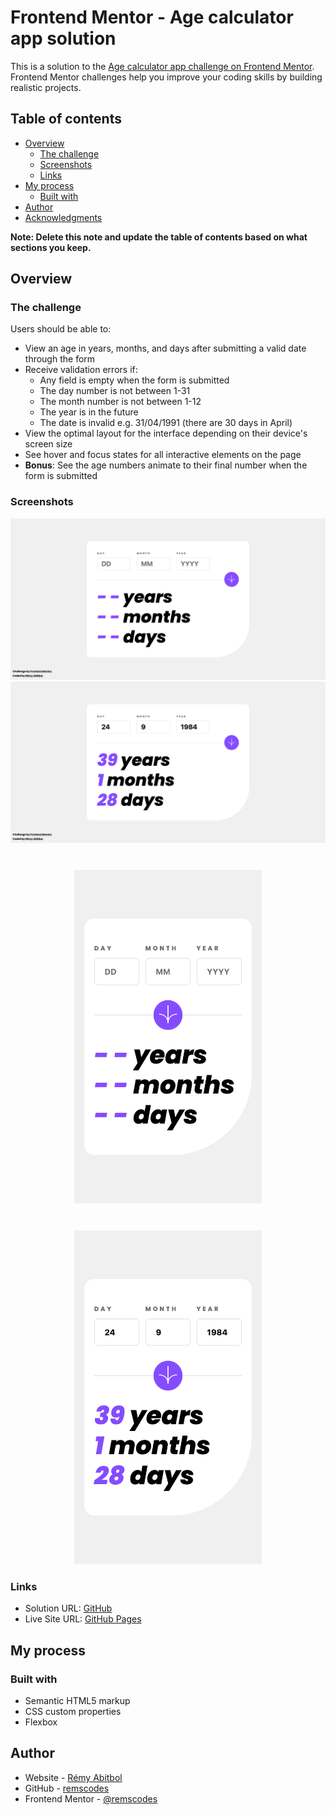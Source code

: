 # Frontend Mentor - Age calculator app solution

This is a solution to the [Age calculator app challenge on Frontend Mentor](https://www.frontendmentor.io/challenges/age-calculator-app-dF9DFFpj-Q). Frontend Mentor challenges help you improve your coding skills by building realistic projects. 

## Table of contents

- [Overview](#overview)
  - [The challenge](#the-challenge)
  - [Screenshots](#screenshots)
  - [Links](#links)
- [My process](#my-process)
  - [Built with](#built-with)
- [Author](#author)
- [Acknowledgments](#acknowledgments)

**Note: Delete this note and update the table of contents based on what sections you keep.**

## Overview

### The challenge

Users should be able to:

- View an age in years, months, and days after submitting a valid date through the form
- Receive validation errors if:
  - Any field is empty when the form is submitted
  - The day number is not between 1-31
  - The month number is not between 1-12
  - The year is in the future
  - The date is invalid e.g. 31/04/1991 (there are 30 days in April)
- View the optimal layout for the interface depending on their device's screen size
- See hover and focus states for all interactive elements on the page
- **Bonus**: See the age numbers animate to their final number when the form is submitted

### Screenshots

<div style="display: flex; flex-direction: column; align-items: center; gap: 40px;">
<div align="center">

<img src="./screenshots/Screenshot 2023-11-13 at 14-31-58 Frontend Mentor Age calculator app.png" alt="">
<img src="./screenshots/Screenshot 2023-11-13 at 14-32-47 Frontend Mentor Age calculator app.png" alt="">

</div>
<div align="center">

<img src="./screenshots/Capture d’écran 2023-11-13 à 14.33.42.png" alt="" width="300">

</div>
<div align="center">

<img src="./screenshots/Capture d’écran 2023-11-13 à 14.33.34.png" alt="" width="300">

</div>
</div>

### Links

- Solution URL: [GitHub](https://github.com/remscodes/frontend-mentor-challenges/tree/main/junior/age-calculator-app)
- Live Site URL: [GitHub Pages](https://remscodes.github.io/frontend-mentor-challenges/junior/age-calculator-app)

## My process

### Built with

- Semantic HTML5 markup
- CSS custom properties
- Flexbox

## Author

- Website - [Rémy Abitbol](https://portfolio.rems.dev)
- GitHub - [remscodes](https://github.com/remscodes)
- Frontend Mentor - [@remscodes](https://www.frontendmentor.io/profile/remscodes)
